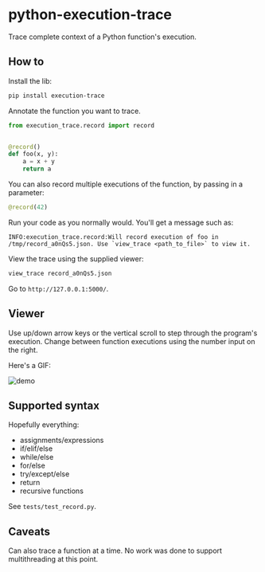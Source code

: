 # python-execution-trace

Trace complete context of a Python function's execution.

## How to

Install the lib:

```bash
pip install execution-trace
```

Annotate the function you want to trace.

```python
from execution_trace.record import record


@record()
def foo(x, y):
    a = x + y
    return a
```

You can also record multiple executions of the function, by passing in a parameter:

```python
@record(42)
```

Run your code as you normally would. You'll get a message such as:

```
INFO:execution_trace.record:Will record execution of foo in /tmp/record_a0nQs5.json. Use `view_trace <path_to_file>` to view it.
```

View the trace using the supplied viewer:

```bash
view_trace record_a0nQs5.json
```

Go to `http://127.0.0.1:5000/`.

## Viewer

Use up/down arrow keys or the vertical scroll to step through the program's execution. Change
between function executions using the number input on the right.

Here's a GIF:

![demo](http://i.imgur.com/HtKyNFb.gif)

## Supported syntax

Hopefully everything:

- assignments/expressions
- if/elif/else
- while/else
- for/else
- try/except/else
- return
- recursive functions

See `tests/test_record.py`.

## Caveats

Can also trace a function at a time. No work was done to support multithreading at this point.
